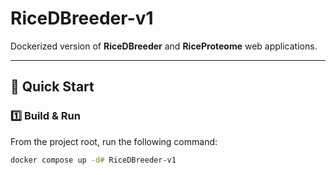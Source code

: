 # RiceDBreeder-v1

Dockerized version of **RiceDBreeder** and **RiceProteome** web applications.

---

## 🚀 Quick Start

### 1️⃣ Build & Run
From the project root, run the following command:

```bash
docker compose up -d# RiceDBreeder-v1
